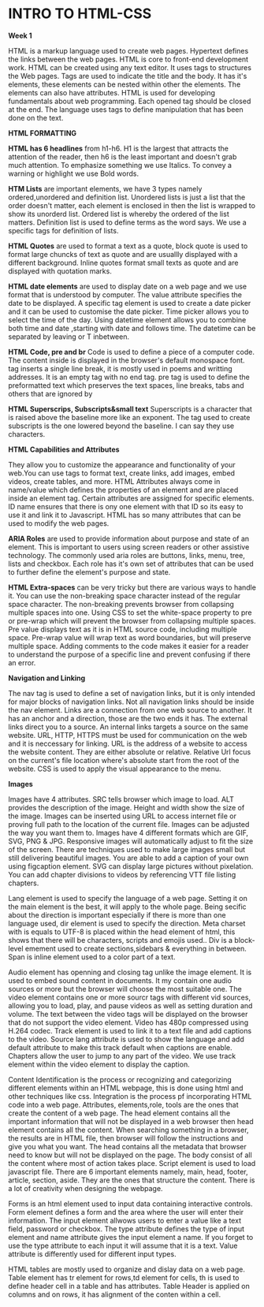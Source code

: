 # INTRO TO HTML-CSS

**Week 1**

HTML is a markup language used to create web pages. Hypertext defines the links between the web pages. HTML is core to front-end development work. HTML can be created using any text editor. It uses tags to structures the Web pages. Tags are used to indicate the title and the body. It has it's elements, these elements can be nested within other the elements. The elements can also have attributes. HTML is used for developing fundamentals about web programming.
Each opened tag should be closed at the end. The language uses tags to define manipulation that has been done on the text.


**HTML FORMATTING**

**HTML has 6 headlines** from h1-h6. H1 is the largest that attracts the attention of the reader, then h6 is the least important and doesn't grab much attention. To emphasize something we use Italics.
To convey a warning or highlight we use Bold words.

**HTM Lists** are important elements, we have 3 types namely ordered,unordered and definition list. Unordered lists is just a list that the order doesn't matter, each element is enclosed in then the list is wrapped to show its unorderd list. Ordered list is whereby the ordered of the list matters. Definition list is used to define terms as the word says. We use a specific tags for definition of lists. 

**HTML Quotes** are used to format a text as a quote, block quote is used to format large chuncks of text as quote and are usuallly displayed with a different background. Inline quotes format small texts as quote and are displayed with quotation marks. 

**HTML date elements** are used to display date on a web page and we use format that is understood by computer. The value attribute specifies the date to be displayed. A specific tag element is used to create a date picker and it can be used to customise the date picker. Time picker allows you to select the time of the day. Using datetime element allows you to combine both time and date ,starting with date and follows time. The datetime can be separated by leaving or T inbetween.

**HTML Code, pre and br**
Code is used to define a piece of a computer code. The content inside is displayed in the browser's default monospace font.
<br> tag inserts a single line break, it is mostly used in poems and writting addresses. It is an empty tag with no end tag.
pre tag is used to define the preformatted text which preserves the text spaces, line breaks, tabs and others that are ignored by

**HTML Superscrips, Subscripts&small text**
Superscripts is a character that is raised above the baseline more like an exponent. The tag used to create subscripts is the one lowered beyond the baseline. I can say they use characters.

**HTML Capabilities and Attributes**

They allow you to customize the appearance and functionality of your web.You can use tags to format text, create links, add images, embed videos, create tables, and more.
HTML Attributes always come in name/value which defines the properties of an element and are placed inside an element tag. Certain attributes are assigned for specific elements. ID name ensures that there is ony one element with that ID so its easy to use it and link it to Javascript. HTML has so many attributes that can be used to modify the web pages.

**ARIA Roles** are used to provide information about purpose and state of an element. This is important to users using screen readers or other assistive technology. The commonly used aria roles are buttons, links, menu, tree, lists and checkbox. Each role has it's own set  of attributes that can be used to further define the element's purpose and state.

**HTML Extra-spaces** can be very tricky but there are various ways to handle it. You can use the non-breaking space character instead of the regular space character. The non-breaking prevents browser from collapsing multiple spaces into one. Using CSS to set the white-space property to pre or pre-wrap which will prevent the browser from collapsing multiple spaces. Pre value displays text as it is in HTML source code, including multiple space. Pre-wrap value will wrap text as word boundaries, but will preserve multiple space.
Adding comments to the code makes it easier for a reader to understand the purpose of a specific line and prevent confusing if there an error.

**Navigation and Linking**

The nav tag is used to define a set of navigation links, but it is only intended for major blocks of navigation links. Not all navigation links should be inside the nav element. Links are a connection from one web source to another. It has an anchor and a direction, those are the two ends it has. The external links direct you to a source. An internal links targets a source on the same website. URL, HTTP, HTTPS must be used for communication on the web and it is neccessary for linking. 
URL is the address of a website to access the website content. They are either absolute or relative. Relative Url focus on the current's file location where's absolute start from the root of the website. CSS is used to apply the visual appearance to the menu.


**Images**

Images have 4 attributes. SRC tells browser which image to load. ALT provides the description of the image. Height and width show the size of the image. Images can be inserted using URL to access internet file or proving full path to the location of the current file. Images can be adjusted the way you want them to. Images have 4 different formats which are GIF, SVG, PNG & JPG. Responsive images will automatically adjust to fit the size of the screen. There are techniques used to make large images small but still delivering beautiful images. You are able to add a caption of your own using figcaption element. SVG can display large pictures without pixelation. You can add  chapter divisions to videos by referencing VTT file listing chapters.

Lang element is used to specify the language of a web page. Setting it on the main element is the best, it will apply to the whole page. Being secific about the direction is important especially if there is more than one language used, dir element is used to specify the direction.
Meta charset with is equals to UTF-8 is placed within the head element of html, this shows that there will be characters, scripts and emojis used..
Div is a block-level emement used to create sections,sidebars & everything in between. Span is inline element used to a color part of a text.

Audio element has openning and closing tag unlike the image element. It is used to embed sound content in documents. It my contain one audio sources or more but the browser will choose the most suitable one. The video element contains one or more sourcr tags with different vid sources, allowing you to load, play, and pause videos as well as setting duration and volume. The text between the video tags will be displayed on the browser that do not support the video element. Video has 480p compressed using H.264 codec. Track element is used to link it to a text file and add captions to the video. Source lang attribute is used to show the language and add default attribute to make this track default when captions are enable. Chapters allow the user to jump to any part of the video. We use track element within the video element to display the caption.

Content Identification is the process or recognizing and categorizing different elements within an HTML webpage, this is done using html and other techniques like css. Integration is the process pf incorporating HTML code into a web page. Attributes, elements,role, tools are the ones that create the content of a web page. The head element contains all the important information that will not be displayed in a web browser then head element contains all the content. 
When searching something in a browser, the results are in HTML file, then browser will follow the instructions and give you what you want.
The head contains all the metadata that browser need to know but will not be displayed on the page. The body consist of all the content where most of action takes place.
Script element is used to load javascript file.
There are 6 important elements namely, main, head, footer, article, section, aside. They are the ones that structure the content. There is a lot of creativity when designing the webpage.

Forms is an html element used to input data containing interactive controls. Form element defines a form and the area where the user will enter their information. The input element allwows users to enter a value like a text field, password or checkbox. The type attribute defines the type of input element and name attribute gives the input element a name. If you forget to use the type attribute to  each input it will assume that it is a text. Value attribute is differently used for different input types.

HTML tables are mostly used to organize and dislay data on a web page. Table element has tr element for rows,td element for cells, th is used to define header cell in a table and has attributes. Table Header is applied on columns and on rows, it has alignment of the conten within a cell.

